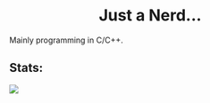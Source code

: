 <h1 align=center>Just a Nerd...</h1>

Mainly programming in C/C++.

## Stats:

![](http://github-profile-summary-cards.vercel.app/api/cards/profile-details?username=DeLuks2006&theme=transparent)
